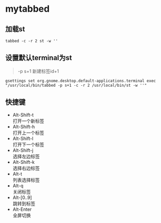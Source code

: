 # mytabbed

## 加载st
`tabbed -c -r 2 st -w ''`

## 设置默认terminal为st
> -p s+1 新建标签id+1  

`gsettings set org.gnome.desktop.default-applications.terminal exec "/usr/local/bin/tabbed -p s+1 -c -r 2 /usr/local/bin/st -w ''"`

## 快捷键
- Alt-Shift-t  
	打开一个新标签
- Alt-Shift-h  
	打开上一个标签
- Alt-Shift-l  
    打开下一个标签
- Alt-Shift-j  
	选择左边标签
- Alt-Shift-k  
	选择右边标签
- Alt-t  
	列表选择标签
- Alt-q  
	关闭标签
- Alt-[0..9]  
	跳转到标签
- Alt-Enter  
	全屏切换

